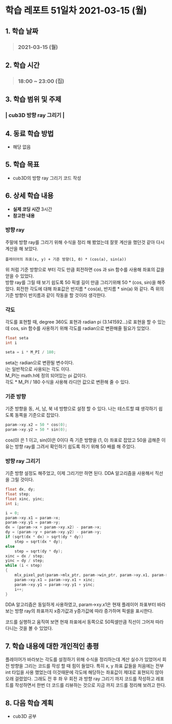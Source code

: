 # 학습 레포트 51일차 2021-03-15 (월)

## 1. 학습 날짜
> ### 2021-03-15 (월)


## 2. 학습 시간
> ### 18:00 ~ 23:00 (집)


## 3. 학습 범위 및 주제
### | cub3D 방향 ray 그리기 |

## 4. 동료 학습 방법
- 해당 없음


## 5. 학습 목표
- cub3D의 방향 ray 그리기 코드 작성


## 6. 상세 학습 내용
- **실제 코딩 시간** 3시간
- **참고한 내용** 

### 방향 ray

주말에 방향 ray를 그리기 위해 수식을 정리 해 봤었는데 잘못 계산을 했던것 같아 다시 계산을 해 보았다.
```
플레이어의 좌표(x, y) + 기준 방향(1, 0) * (cos(a), sin(a))
```
위 처럼 기준 방향으로 부터 각도 만큼 회전하면 cos 과 sin 함수를 사용해 좌표의 값을 얻을 수 있었다.\
방향 ray를 그릴 때 보기 쉽도록 50 픽셀 길이 만큼 그리기위해 50 * (cos, sin)을 해주었다. 회전한 각도에 대해 좌표값은 반지름 * cos(a), 반지름 * sin(a) 와 같다. 즉 위의 기준 방향이 반지름과 같이 작동을 할 것이라 생각한다.

### 각도
각도를 표현할 때, degree 360도 표현과 radian pi (3.141592...)로 표현을 할 수 있는데 cos, sin 함수를 사용하기 위해 각도를 radian으로 변환해줄 필요가 있었다.
```c
float seta
int i

seta = i * M_PI / 180;

```
seta는 radian으로 변환될 변수이다.\
i는 일반적으로 사용되는 각도 이다.\
M_PI는 math.h에 정의 되어있는 pi 값이다.\
각도 * M_PI / 180 수식을 사용해 라디안 값으로 변환해 줄 수 있다.

### 기준 방향
기준 방향을 동, 서, 남, 북 네 방향으로 설정 할 수 있다. 나는 테스트할 떄 생각하기 쉽도록 동쪽을 기준으로 잡았다.
```c
param->xy.x2 = 50 * cos(0);
param->xy.y2 = 50 * sin(0);
```
cos(0) 은 1 이고, sin(0)은 0이다 즉 기준 방향을 (1, 0) 좌표로 잡았고 50을 곱해준 이유는 방향 ray를 그려서 확인하기 쉽도록 하기 위해 50 배를 해 주었다.

### 방향 ray 그리기

기준 방향 설정도 해주었고, 이제 그리기만 하면 된다. DDA 알고리즘을 사용해서 직선을 그릴 것이다.
```c
float dx, dy;
float step;
float xinc, yinc;
int i;

i = 0;
param->xy.x1 = param->x;
param->xy.y1 = param->y;
dx = (param->x + param->xy.x2) - param->x;
dy = (param->y + param->xy.y2) - param->y;
if (sqrt(dx * dx) > sqrt(dy * dy))
    step = sqrt(dx * dy);
else
    step = sqrt(dy * dy);
xinc = dx / step;
yinc = dy / step;
while (i < step)
{
    mlx_pixel_put(param->mlx_ptr, param->win_ptr, param->xy.x1, param->xy.y1, 0xffff);
    param->xy.x1 = param->xy.x1 + xinc;
    param->xy.y1 = param->xy.y1 + yinc;
    i++;
}
```
DDA 알고리즘은 동일하게 사용하였고, param->xy.x1은 현재 플레이어 좌표부터 바라보는 방향 ray의 좌표까지 x증가값과 y증가값에 따라 증가하며 픽셀을 표시한다.

코드를 실행하고 움직여 보면 현재 좌표에서 동쪽으로 50픽셀만큼 직선이 그어져 따라다니는 것을 볼 수 있었다.

## 7. 학습 내용에 대한 개인적인 총평
플레이어가 바라보는 각도를 설정하기 위해 수식을 정리하는데 계산 실수가 있었어서 회전 방향을 그리는 코드를 작성 할 때 힘이 들었다. 특히 x, y 좌표 값들을 처음에는 전부 int 타입을 사용 했었는데 이것때문에 각도에 해당하는 좌표값이 제대로 표현되지 않아 오래 걸렸었다. 그래도 전 후 좌 우 회전 과 방향 ray 그리기 까지 코드를 작성하고 레포트를 작성하면서 한번 더 코드를 리뷰하는 것으로 지금 까지 코드를 정리해 보려고 한다.

## 8. 다음 학습 계획
- cub3D 공부